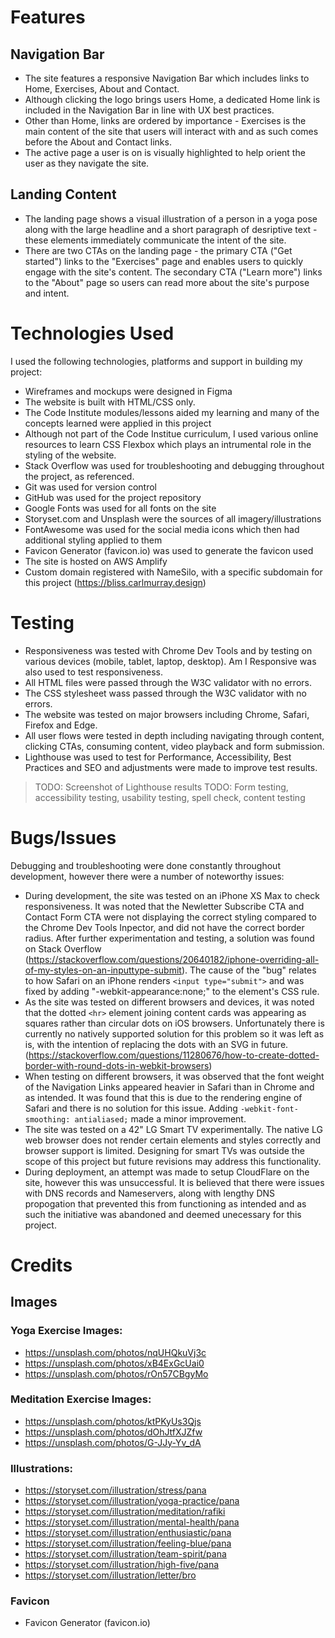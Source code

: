 # Features

## Navigation Bar

- The site features a responsive Navigation Bar which includes links to Home, Exercises, About and Contact. 
- Although clicking the logo brings users Home, a dedicated Home link is included in the Navigation Bar in line with UX best practices. 
- Other than Home, links are ordered by importance - Exercises is the main content of the site that users will interact with and as such comes before the About and Contact links.
- The active page a user is on is visually highlighted to help orient the user as they navigate the site.

## Landing Content

- The landing page shows a visual illustration of a person in a yoga pose along with the large headline and a short paragraph of desriptive text - these elements immediately communicate the intent of the site.
- There are two CTAs on the landing page - the primary CTA ("Get started") links to the "Exercises" page and enables users to quickly engage with the site's content. The secondary CTA ("Learn more") links to the "About" page so users can read more about the site's purpose and intent.

# Technologies Used
I used the following technologies, platforms and support in building my project:
- Wireframes and mockups were designed in Figma
- The website is built with HTML/CSS only.
- The Code Institute modules/lessons aided my learning and many of the concepts learned were applied in this project
- Although not part of the Code Institue curriculum, I used various online resources to learn CSS Flexbox which plays an intrumental role in the styling of the website.
- Stack Overflow was used for troubleshooting and debugging throughout the project, as referenced.
- Git was used for version control
- GitHub was used for the project repository
- Google Fonts was used for all fonts on the site
- Storyset.com and Unsplash were the sources of all imagery/illustrations
- FontAwesome was used for the social media icons which then had additional styling applied to them
- Favicon Generator (favicon.io) was used to generate the favicon used
- The site is hosted on AWS Amplify
- Custom domain registered with NameSilo, with a specific subdomain for this project (https://bliss.carlmurray.design)

# Testing
- Responsiveness was tested with Chrome Dev Tools and by testing on various devices (mobile, tablet, laptop, desktop). Am I Responsive was also used to test responsiveness.
- All HTML files were passed through the W3C validator with no errors.
- The CSS stylesheet wass passed through the W3C validator with no errors.
- The website was tested on major browsers including Chrome, Safari, Firefox and Edge.
- All user flows were tested in depth including navigating through content, clicking CTAs, consuming content, video playback and form submission.
- Lighthouse was used to test for Performance, Accessibility, Best Practices and SEO and adjustments were made to improve test results.
>TODO: Screenshot of Lighthouse results
>TODO: Form testing, accessibility testing, usability testing, spell check, content testing

# Bugs/Issues
Debugging and troubleshooting were done constantly throughout development, however there were a number of noteworthy issues:
- During development, the site was tested on an iPhone XS Max to check responsiveness. It was noted that the Newletter Subscribe CTA and Contact Form CTA were not displaying the correct styling compared to the Chrome Dev Tools Inpector, and did not have the correct border radius. After further experimentation and testing, a solution was found on Stack Overflow (https://stackoverflow.com/questions/20640182/iphone-overriding-all-of-my-styles-on-an-inputtype-submit). The cause of the "bug" relates to how Safari on an iPhone renders `<input type="submit">` and was fixed by adding "-webkit-appearance:none;" to the element's CSS rule. 
- As the site was tested on different browsers and devices, it was noted that the dotted `<hr>` element joining content cards was appearing as squares rather than circular dots on iOS browsers. Unfortunately there is currently no natively supported solution for this problem so it was left as is, with the intention of replacing the dots with an SVG in future. (https://stackoverflow.com/questions/11280676/how-to-create-dotted-border-with-round-dots-in-webkit-browsers)
- When testing on different browsers, it was observed that the font weight of the Navigation Links appeared heavier in Safari than in Chrome and as intended. It was found that this is due to the rendering engine of Safari and there is no solution for this issue. Adding `-webkit-font-smoothing: antialiased;` made a minor improvement.
- The site was tested on a 42" LG Smart TV experimentally. The native LG web browser does not render certain elements and styles correctly and browser support is limited. Designing for smart TVs was outside the scope of this project but future revisions may address this functionality.
- During deployment, an attempt was made to setup CloudFlare on the site, however this was unsuccessful. It is believed that there were issues with DNS records and Nameservers, along with lengthy DNS propogation that prevented this from functioning as intended and as such the initiative was abandoned and deemed unecessary for this project.

# Credits

## Images

### Yoga Exercise Images: 
- https://unsplash.com/photos/nqUHQkuVj3c
- https://unsplash.com/photos/xB4ExGcUai0
- https://unsplash.com/photos/rOn57CBgyMo

### Meditation Exercise Images:
- https://unsplash.com/photos/ktPKyUs3Qjs
- https://unsplash.com/photos/dOhJtfXJZfw
- https://unsplash.com/photos/G-JJy-Yv_dA

### Illustrations:
- https://storyset.com/illustration/stress/pana
- https://storyset.com/illustration/yoga-practice/pana
- https://storyset.com/illustration/meditation/rafiki
- https://storyset.com/illustration/mental-health/pana
- https://storyset.com/illustration/enthusiastic/pana
- https://storyset.com/illustration/feeling-blue/pana
- https://storyset.com/illustration/team-spirit/pana
- https://storyset.com/illustration/high-five/pana
- https://storyset.com/illustration/letter/bro

### Favicon
- Favicon Generator (favicon.io)